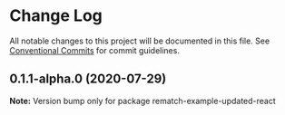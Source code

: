 # Change Log

All notable changes to this project will be documented in this file.
See [Conventional Commits](https://conventionalcommits.org) for commit guidelines.

## 0.1.1-alpha.0 (2020-07-29)

**Note:** Version bump only for package rematch-example-updated-react

